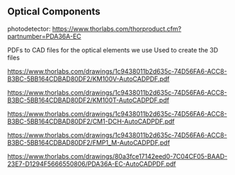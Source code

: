 <!--- notes that might be usefule for future reproducability--->

## Optical Components

photodetector: https://www.thorlabs.com/thorproduct.cfm?partnumber=PDA36A-EC

PDFs to CAD files for the optical elements we use
Used to create the 3D files

https://www.thorlabs.com/drawings/1c9438011b2d635c-74D56FA6-ACC8-B3BC-5BB164CDBAD80DF2/KM100V-AutoCADPDF.pdf

https://www.thorlabs.com/drawings/1c9438011b2d635c-74D56FA6-ACC8-B3BC-5BB164CDBAD80DF2/KM100T-AutoCADPDF.pdf

https://www.thorlabs.com/drawings/1c9438011b2d635c-74D56FA6-ACC8-B3BC-5BB164CDBAD80DF2/CM1-DCH-AutoCADPDF.pdf

https://www.thorlabs.com/drawings/1c9438011b2d635c-74D56FA6-ACC8-B3BC-5BB164CDBAD80DF2/FMP1_M-AutoCADPDF.pdf

https://www.thorlabs.com/drawings/80a3fce17142eed0-7C04CF05-BAAD-23E7-D1294F5666550806/PDA36A-EC-AutoCADPDF.pdf

